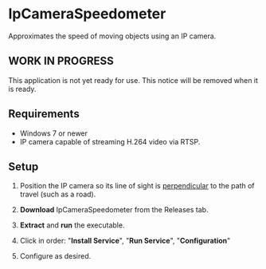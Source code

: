 # IpCameraSpeedometer
Approximates the speed of moving objects using an IP camera.  

## WORK IN PROGRESS
This application is not yet ready for use.  This notice will be removed when it is ready.

## Requirements
* Windows 7 or newer
* IP camera capable of streaming H.264 video via RTSP.

## Setup
1) Position the IP camera so its line of sight is [perpendicular](https://www.google.com/search?q=perpendicular) to the path of travel (such as a road).

2) **Download** IpCameraSpeedometer from the Releases tab.

3) **Extract** and **run** the executable.

4) Click in order: "**Install Service**", "**Run Service**", "**Configuration**"

5) Configure as desired.
